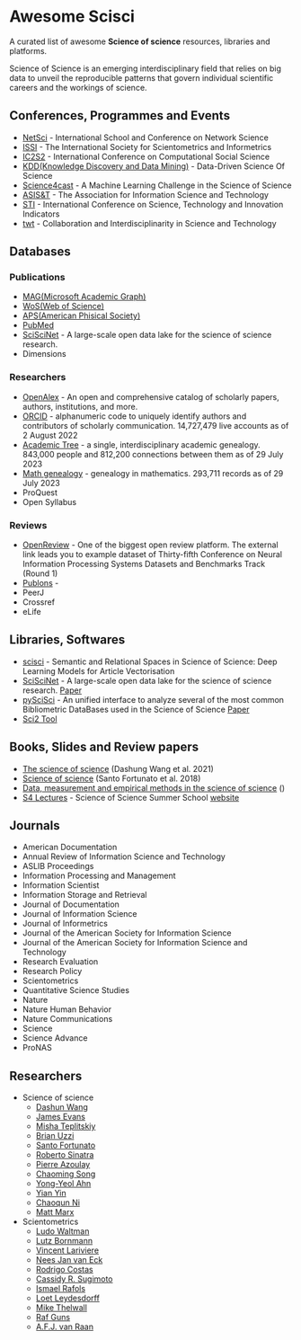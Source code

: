 # Awesome Scisci
A curated list of awesome **Science of science** resources, libraries and platforms.

Science of Science is an emerging interdisciplinary field that relies on big data to unveil the reproducible patterns that govern individual scientific careers and the workings of science.

## Conferences, Programmes and Events
- [NetSci](https://netsci2023.wixsite.com/netsci2023/program) - International School and Conference on Network Science
- [ISSI](https://www.issi-society.org/conferences/) - The International Society for Scientometrics and Informetrics
- [IC2S2](https://www.ic2s2.org/) - International Conference on Computational Social Science
- [KDD(Knowledge Discovery and Data Mining)](https://kdd.org/) - Data-Driven Science Of Science
- [Science4cast](https://www.iarai.ac.at/science4cast/) - A Machine Learning Challenge in the Science of Science
- [ASIS&T](https://www.asist.org/) - The Association for Information Science and Technology
- [STI](https://www.sti2023.org/) - International Conference on Science, Technology and Innovation Indicators
- [twt](https://grk2696.de/?page_id=349) - Collaboration and Interdisciplinarity in Science and Technology

## Databases
### Publications
- [MAG(Microsoft Academic Graph)](https://docs.microsoft.com/en-us/academic-services/graph/)
- [WoS(Web of Science)](https://clarivate.com/webofsciencegroup/solutions/web-of-science/)
- [APS(American Phisical Society)](https://journals.aps.org/datasets)
- [PubMed](https://www.nlm.nih.gov/databases/download/pubmed_medline.html)
- [SciSciNet](https://github.com/kellogg-cssi/SciSciNet) - A large-scale open data lake for the science of science research.
- Dimensions

### Researchers
- [OpenAlex](https://openalex.org/) - An open and comprehensive catalog of scholarly papers, authors, institutions, and more.
- [ORCID](https://orcid.figshare.com/articles/dataset/ORCID_Public_Data_File_2022/21220892/6?file=37635374) - alphanumeric code to uniquely identify authors and contributors of scholarly communication. 14,727,479 live accounts as of 2 August 2022
- [Academic Tree](https://academictree.org/) - a single, interdisciplinary academic genealogy. 843,000 people and 812,200 connections between them as of 29 July 2023
- [Math genealogy](https://www.genealogy.math.ndsu.nodak.edu/) - genealogy in mathematics. 293,711 records as of 29 July 2023
- ProQuest
- Open Syllabus

### Reviews
- [OpenReview](https://openreview.net/group?id=NeurIPS.cc/2021/Track/Datasets_and_Benchmarks/Round1) - One of the biggest open review platform. The external  link leads you to example dataset of Thirty-fifth Conference on Neural Information Processing Systems Datasets and Benchmarks Track (Round 1)
- [Publons](https://publons.com/) - 
- PeerJ
- Crossref
- eLife


## Libraries, Softwares
- [scisci](https://github.com/DiegoKoz/scisci) - Semantic and Relational Spaces in Science of Science: Deep Learning Models for Article Vectorisation
- [SciSciNet](https://github.com/kellogg-cssi/SciSciNet) - A large-scale open data lake for the science of science research.
[Paper](https://www.nature.com/articles/s41597-023-02198-9)
- [pySciSci](https://github.com/SciSciCollective/pyscisci) - An unified interface to analyze several of the most common Bibliometric DataBases used in the Science of Science
[Paper](https://direct.mit.edu/qss/article/doi/10.1162/qss_a_00260/115875/Reproducible-Science-of-Science-at-scale-pySciSci)
- [Sci2 Tool](https://sci2.cns.iu.edu/user/documentation.php)

## Books, Slides and Review papers
- [The science of science](https://www.dashunwang.com/book/the-science-of-science) (Dashung Wang et al. 2021)
- [Science of science](https://www.science.org/doi/10.1126/science.aao0185) (Santo Fortunato et al. 2018)
- [Data, measurement and empirical methods in the science of science](https://www.nature.com/articles/s41562-023-01562-4) ()
- [S4 Lectures](https://github.com/SciSciSummerSchool/s4_lectures) - Science of Science Summer School [website](https://s4.scienceofscience.org/)


## Journals
- American Documentation
- Annual Review of Information Science and Technology
- ASLIB Proceedings
- Information Processing and Management
- Information Scientist
- Information Storage and Retrieval
- Journal of Documentation
- Journal of Information Science
- Journal of Informetrics
- Journal of the American Society for Information Science
- Journal of the American Society for Information Science and Technology
- Research Evaluation
- Research Policy
- Scientometrics
- Quantitative Science Studies
- Nature
- Nature Human Behavior
- Nature Communications
- Science
- Science Advance
- ProNAS

## Researchers
- Science of science
  - [Dashun Wang](https://scholar.google.com/citations?user=uQJAkBoAAAAJ&hl=ja)
  - [James Evans](https://scholar.google.com/citations?user=kV4N4zoAAAAJ&hl=en)
  - [Misha Teplitskiy](https://scholar.google.com/citations?user=DzSXZd9yYy8C&hl=en)
  - [Brian Uzzi](https://scholar.google.com/citations?user=uGJ_6aQAAAAJ&hl=en)
  - [Santo Fortunato](https://scholar.google.com/citations?user=NDrCCokAAAAJ&hl=en)
  - [Roberto Sinatra](https://scholar.google.com/citations?user=PL8nGh4AAAAJ&hl=en)
  - [Pierre Azoulay](https://scholar.google.com/citations?user=9aHwwswAAAAJ&hl=ja)
  - [Chaoming Song](https://scholar.google.com/citations?user=YqpNyFUAAAAJ&hl=ja)
  - [Yong-Yeol Ahn](https://scholar.google.com/citations?user=US7OSNgAAAAJ&hl=en)
  - [Yian Yin](https://scholar.google.com/citations?user=CkoqBpwAAAAJ&hl=en)
  - [Chaoqun Ni](https://scholar.google.com/citations?user=aSuMS0oAAAAJ&hl=ja)
  - [Matt Marx](https://scholar.google.com/citations?user=rXhhLccAAAAJ&hl=ja)
- Scientometrics
  - [Ludo Waltman](https://scholar.google.com/citations?user=UbPa8qgAAAAJ&hl=ja)
  - [Lutz Bornmann](https://scholar.google.com/citations?user=-XinoL8AAAAJ&hl=ja)
  - [Vincent Lariviere](https://scholar.google.com/citations?user=UvfK8IUAAAAJ&hl=ja)
  - [Nees Jan van Eck](https://scholar.google.com/citations?user=ksTAMO0AAAAJ&hl=en)
  - [Rodrigo Costas](https://scholar.google.com/citations?user=6dUTpTYAAAAJ&hl=ja)
  - [Cassidy R. Sugimoto](https://scholar.google.com/citations?user=AjKdHVMAAAAJ&hl=ja)
  - [Ismael Rafols](https://scholar.google.com/citations?user=puqLKfsAAAAJ&hl=en)
  - [Loet Leydesdorff](https://scholar.google.com/citations?user=ych9gNYAAAAJ&hl=en)
  - [Mike Thelwall](https://scholar.google.ca/citations?user=8jCKL1sAAAAJ&hl=en)
  - [Raf Guns](https://scholar.google.com/citations?user=NeSFF60AAAAJ&hl=ja)
  - [A.F.J. van Raan](https://scholar.google.com/citations?user=G-2AKcgAAAAJ&hl=en)
